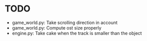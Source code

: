 
# TODO

- game_world.py: Take scrolling direction in account
- game_world.py: Compute ost size properly
- engine.py:     Take cake when the track is smaller than the object
